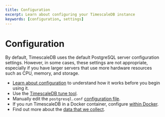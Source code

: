 ```yaml
---
title: Configuration
excerpt: Learn about configuring your TimescaleDB instance
keywords: [configuration, settings]
---
```


# Configuration
By default, TimescaleDB uses the default PostgreSQL server configuration
settings. However, in some cases, these settings are not appropriate, especially
if you have larger servers that use more hardware resources such as CPU, memory,
and storage.

*   [Learn about configuration][config] to understand how it works before you
    begin using it.
*   Use the [TimescaleDB tune tool][tstune-conf].
*   Manually edit the `postgresql.conf` [configuration file][postgresql-conf].
*   If you run TimescaleDB in a Docker container, configure
    [within Docker][docker-conf].
*   Find out more about the [data that we collect][telemetry].

[config]: /timescaledb/:currentVersion:/how-to-guides/configuration/about-configuration
[docker-conf]: /timescaledb/:currentVersion:/how-to-guides/configuration/docker-config
[postgresql-conf]: /timescaledb/:currentVersion:/how-to-guides/configuration/postgres-config
[telemetry]: /timescaledb/:currentVersion:/how-to-guides/configuration/telemetry
[tstune-conf]: /timescaledb/:currentVersion:/how-to-guides/configuration/timescaledb-tune
